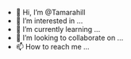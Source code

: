 - 👋 Hi, I’m @Tamarahill
- 👀 I’m interested in ...
- 🌱 I’m currently learning ...
- 💞️ I’m looking to collaborate on ...
- 📫 How to reach me ...

<!---
Tamarahill/Tamarahill is a ✨ special ✨ repository because its `README.md` (this file) appears on your GitHub profile.
You can click the Preview link to take a look at your changes.
--->
